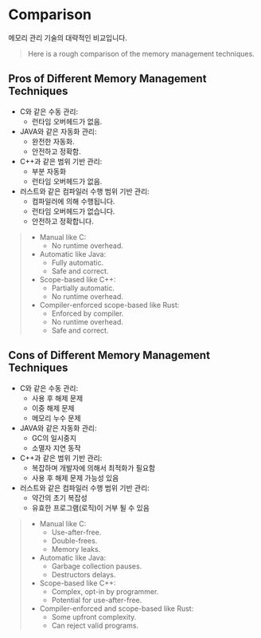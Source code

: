 # Comparison

메모리 관리 기술의 대략적인 비교입니다.
> Here is a rough comparison of the memory management techniques.

## Pros of Different Memory Management Techniques

* C와 같은 수동 관리: 
  * 런타임 오버헤드가 없음. 
* JAVA와 같은 자동화 관리: 
  * 완전한 자동화.
  * 안전하고 정확함.
* C++과 같은 범위 기반 관리: 
  * 부분 자동화
  * 런타임 오버헤드가 없음.
* 러스트와 같은 컴파일러 수행 범위 기반 관리: 
  * 컴파일러에 의해 수행됩니다.
  * 런타임 오버헤드가 없습니다. 
  * 안전하고 정확합니다. 

> * Manual like C:
>   * No runtime overhead.
> * Automatic like Java:
>   * Fully automatic.
>   * Safe and correct.
> * Scope-based like C++:
>   * Partially automatic.
>   * No runtime overhead.
> * Compiler-enforced scope-based like Rust:
>   * Enforced by compiler.
>   * No runtime overhead.
>   * Safe and correct.

## Cons of Different Memory Management Techniques

* C와 같은 수동 관리: 
  * 사용 후 해제 문제
  * 이중 해제 문제
  * 메모리 누수 문제
* JAVA와 같은 자동화 관리: 
  * GC의 일시중지
  * 소멸자 지연 동작
* C++과 같은 범위 기반 관리: 
  * 복잡하며 개발자에 의해서 최적화가 필요함
  * 사용 후 해제 문제 가능성 있음
* 러스트와 같은 컴파일러 수행 범위 기반 관리: 
  * 약간의 초기 복잡성
  * 유효한 프로그램(로직)이 거부 될 수 있음

> * Manual like C:
>   * Use-after-free.
>   * Double-frees.
>   * Memory leaks.
> * Automatic like Java:
>   * Garbage collection pauses.
>   * Destructors delays.
> * Scope-based like C++:
>   * Complex, opt-in by programmer.
>   * Potential for use-after-free.
> * Compiler-enforced and scope-based like Rust:
>   * Some upfront complexity.
>   * Can reject valid programs.
